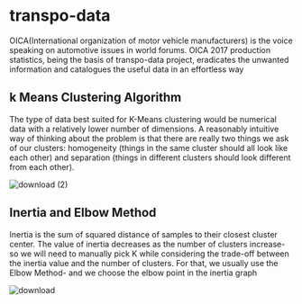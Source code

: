 # transpo-data
OICA(International organization of motor vehicle manufacturers) is the voice speaking 
on automotive issues in world forums. OICA 2017 production statistics, being the basis of transpo-data project, eradicates the 
unwanted information and catalogues the useful data in an effortless way

## k Means Clustering Algorithm
The type of data best suited for K-Means clustering would be numerical data with a relatively lower number of dimensions. A reasonably intuitive way of thinking about the problem is that there are really two things we ask of our clusters: homogeneity (things in the same cluster should all look like each other) and separation (things in different clusters should look different from each other).

![download (2)](https://user-images.githubusercontent.com/92322030/137151607-22c5608c-bec5-40ef-a4ad-b6421c2b186d.png)

## Inertia and Elbow Method
Inertia is the sum of squared distance of samples to their closest cluster center. The value of inertia decreases as the number of clusters increase- so we will need to manually pick K while considering the trade-off between the inertia value and the number of clusters. For that, we usually use the Elbow Method- and we choose the elbow point in the inertia graph

![download](https://user-images.githubusercontent.com/92322030/137150915-75b68099-4723-4f41-84fe-23dfade11ede.png)
